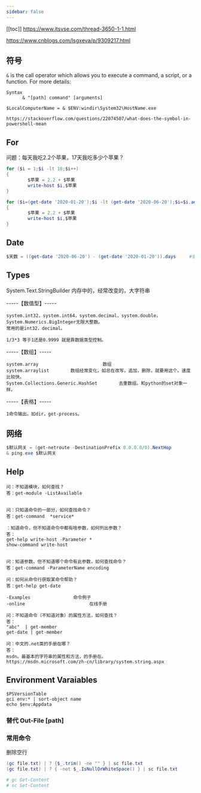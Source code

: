 ```yaml
---
sidebar: false
---
```

[[toc]]
https://www.itsvse.com/thread-3650-1-1.html

https://www.cnblogs.com/lsgxeva/p/9309217.html

## 符号 
`&` is the call operator which allows you to execute a command, a script, or a function.
For more details:
```
Syntax
      & "[path] command" [arguments]

$LocalComputerName = & $ENV:windir\System32\HostName.exe

https://stackoverflow.com/questions/22074507/what-does-the-symbol-in-powershell-mean
```
## For
问题：每天我吃2.2个苹果，17天我吃多少个苹果？

```powershell
for ($i = 1;$i -lt 18;$i++)
{
        $苹果 = 2.2 + $苹果
        write-host $i,$苹果
}
```

```powershell
for ($i=(get-date '2020-01-20');$i -lt (get-date '2020-06-20');$i=$i.adddays(1))
{
        $苹果 = 2.2 + $苹果
        write-host $i,$苹果
}
```

## Date

```powershell
$天数 = ((get-date '2020-06-20') - (get-date '2020-01-20')).days     #值152
```

## Types
System.Text.StringBuilder        内存中的，经常改变的，大字符串

-----【数值型】-----
```
system.int32，system.int64，system.decimal，system.double，System.Numerics.BigInteger无限大整数。
常用的是int32，decimal。

1/3*3 等于1还是0.9999 就是靠数据类型控制。
```
-----【数组】-----
```
system.array                        数组
system.arraylist        数组经常变化，如总在改写，追加，删除，就要用这个。速度比较快。
System.Collections.Generic.HashSet        去重数组。和python的set对象一样。
```
-----【表格】-----
```
1命令输出。如dir，get-process。
```

## 网络

```powershell
$默认网关 = (get-netroute -DestinationPrefix 0.0.0.0/0).NextHop
& ping.exe $默认网关
```


## Help

```
问：不知道模块，如何查找？
答：get-module -ListAvailable


问：只知道命令的一部分，如何查找命令？
答：get-command  *service*

：知道命令，但不知道命令中都有啥参数，如何列出参数？
答：
get-help write-host -Parameter *
show-command write-host


问：知道参数，但不知道哪个命令有此参数，如何查找命令？
答：get-command -ParameterName encoding

问：如何从命令行获取某命令帮助？
答：get-help get-date

-Examples                命令例子
-online                        在线手册

问：不知道命令（不知道对象）的属性方法，如何查找？
答：
"abc"  | get-member
get-date | get-member

问：中文的.net类的手册在哪？
答：
msdn。最基本的字符串的属性和方法，的手册在。
https://msdn.microsoft.com/zh-cn/library/system.string.aspx
```


## Environment Varaiables

```
$PSVersionTable
gci env:* | sort-object name
echo $env:Appdata
```

### 替代  Out-File [path]


### 常用命令

删除空行
```powershell
(gc file.txt) | ? {$_.trim() -ne "" } | sc file.txt
(gc file.txt) | ? { -not $_.IsNullOrWhiteSpace() } | sc file.txt

# gc Get-Content
# sc Set-Content
```